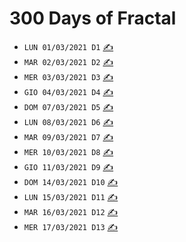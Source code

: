 # 300 Days of Fractal

- `LUN 01/03/2021 D1` [✍](https://twitter.com/intent/tweet?text=Fractal&url=https://fractalomania.com/media/photologue/photos/cache/Supernova_gallery_thumbnail.png)
- `MAR 02/03/2021 D2` [✍](https://twitter.com/intent/tweet?text=Fractal&url=https://fractalomania.com/media/photologue/photos/cache/Sponge_gallery_thumbnail.png)
- `MER 03/03/2021 D3` [✍](https://twitter.com/intent/tweet?text=Fractal&url=https://fractalomania.com/media/photologue/photos/cache/Space_Microbe_gallery_thumbnail.png)
- `GIO 04/03/2021 D4` [✍](https://twitter.com/intent/tweet?text=Fractal&url=https://fractalomania.com/media/photologue/photos/cache/Rainbow_gallery_thumbnail.png)
- `DOM 07/03/2021 D5` [✍](https://twitter.com/intent/tweet?text=Fractal&url=https://fractalomania.com/media/photologue/photos/cache/Matter_and_Antimatter_gallery_thumbnail.png)
- `LUN 08/03/2021 D6` [✍](https://twitter.com/intent/tweet?text=Fractal&url=https://fractalomania.com/media/photologue/photos/cache/Flame_of_Math_gallery_thumbnail.png)
- `MAR 09/03/2021 D7` [✍](https://twitter.com/intent/tweet?text=Fractal&url=https://fractalomania.com/media/photologue/photos/cache/First_Leaves_gallery_thumbnail.png)
- `MER 10/03/2021 D8` [✍](https://twitter.com/intent/tweet?text=Fractal&url=https://fractalomania.com/media/photologue/photos/cache/Distorted_Sun_gallery_thumbnail.png)
- `GIO 11/03/2021 D9` [✍](https://twitter.com/intent/tweet?text=Fractal&url=https://fractalomania.com/media/photologue/photos/cache/Amber_gallery_thumbnail.png)
- `DOM 14/03/2021 D10` [✍](https://twitter.com/intent/tweet?text=Fractal&url=https://www.sekinoworld.com/fractal/1msettorus665x500.jpg)
- `LUN 15/03/2021 D11` [✍](https://twitter.com/intent/tweet?text=Fractal&url=https://www.sekinoworld.com/fractal/1msetsphere500x500.jpg)
- `MAR 16/03/2021 D12` [✍](https://twitter.com/intent/tweet?text=Fractal&url=https://www.sekinoworld.com/fractal/1msetsilverA560x495.jpg)
- `MER 17/03/2021 D13` [✍](https://twitter.com/intent/tweet?text=Fractal&url=https://www.sekinoworld.com/fractal/1msetsilverB560x495.jpg)
